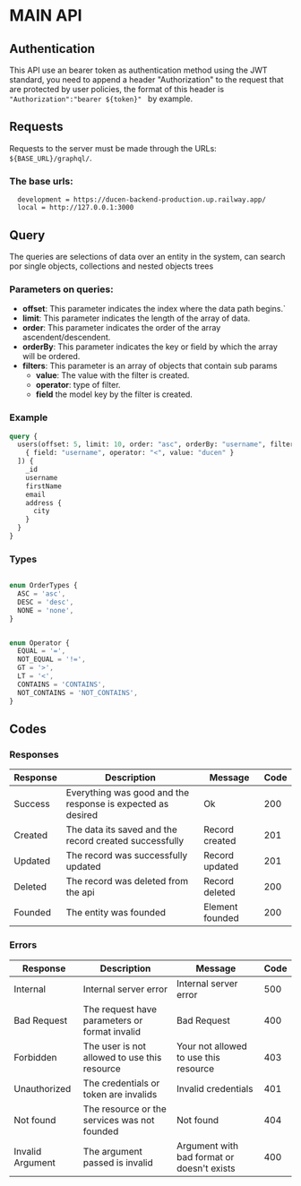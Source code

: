 # MAIN API

## Authentication

This API use an bearer token as authentication method using the JWT standard, you need to append a header "Authorization" to the request
that are protected by user policies, the format of this header is `"Authorization":"bearer ${token}" ` by example.

## Requests

Requests to the server must be made through the URLs: `${BASE_URL}/graphql/`.

### The base urls:

```
  development = https://ducen-backend-production.up.railway.app/
  local = http://127.0.0.1:3000
```

## Query

The queries are selections of data over an entity in the system, can search por single objects, collections and nested objects trees

### Parameters on queries:

- **offset**: This parameter indicates the index where the data path begins.`
- **limit**: This parameter indicates the length of the array of data.
- **order**: This parameter indicates the order of the array ascendent/descendent.
- **orderBy**: This parameter indicates the key or field by which the array will be ordered.
- **filters**: This parameter is an array of objects that contain sub params
  - **value**: The value with the filter is created.
  - **operator**: type of filter.
  - **field** the model key by the filter is created.

### Example

```graphql
query {
  users(offset: 5, limit: 10, order: "asc", orderBy: "username", filters: [
    { field: "username", operator: "<", value: "ducen" }
  ]) {
    _id
    username
    firstName
    email
    address {
      city
    }
  }
}
```

### Types

```js

enum OrderTypes {
  ASC = 'asc',
  DESC = 'desc',
  NONE = 'none',
}


enum Operator {
  EQUAL = '=',
  NOT_EQUAL = '!=',
  GT = '>',
  LT = '<',
  CONTAINS = 'CONTAINS',
  NOT_CONTAINS = 'NOT_CONTAINS',
}

```

## Codes

### Responses

| Response | Description                                                 | Message         | Code |
| -------- | ----------------------------------------------------------- | --------------- | ---- |
| Success  | Everything was good and the response is expected as desired | Ok              | 200  |
| Created  | The data its saved and the record created successfully      | Record created  | 201  |
| Updated  | The record was successfully updated                         | Record updated  | 201  |
| Deleted  | The record was deleted from the api                         | Record deleted  | 200  |
| Founded  | The entity was founded                                      | Element founded | 200  |

### Errors

| Response         | Description                                   | Message                                    | Code |
| ---------------- | --------------------------------------------- | ------------------------------------------ | ---- |
| Internal         | Internal server error                         | Internal server error                      | 500  |
| Bad Request      | The request have parameters or format invalid | Bad Request                                | 400  |
| Forbidden        | The user is not allowed to use this resource  | Your not allowed to use this resource      | 403  |
| Unauthorized     | The credentials or token are invalids         | Invalid credentials                        | 401  |
| Not found        | The resource or the services was not founded  | Not found                                  | 404  |
| Invalid Argument | The argument passed is invalid                | Argument with bad format or doesn't exists | 400  |
